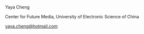 Yaya Cheng

Center for Future Media, University of Electronic Science of China

yaya.cheng@hotmail.com
